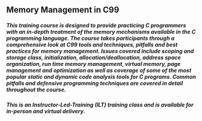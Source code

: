 ## Memory Management in C99

##### This training course is designed to provide practicing C programmers with an in-depth treatment of the memory mechanisms available in the C programming language. The course takes participants through a comprehensive look at C99 tools and techniques, pitfalls and best practices for memory management. Issues covered include scoping and storage class, initialization, allocation/deallocation, address space organization, run time memory management, virtual memory, page management and optimization as well as coverage of some of the most popular static and dynamic code analysis tools for C programs. Common pitfalls and defensive programming techniques are covered in detail throughout the course.

##### This is an Instructor-Led-Training (ILT) training class and is available for in-person and virtual delivery.
